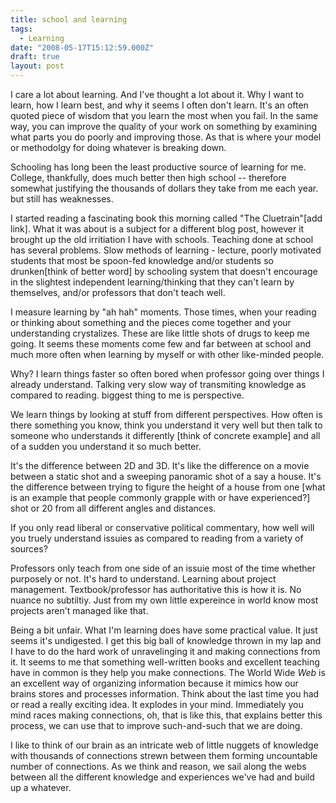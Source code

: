 ```yaml
---
title: school and learning
tags:
  - Learning
date: "2008-05-17T15:12:59.000Z"
draft: true
layout: post
---
```


I care a lot about learning. And I've thought a lot about it. Why I want to learn, how I learn best, and why it seems I often don't learn. It's an often quoted piece of wisdom that you learn the most when you fail. In the same way, you can improve the quality of your work on something by examining what parts you do poorly and improving those. As that is where your model or methodolgy for doing whatever is breaking down.  
  
Schooling has long been the least productive source of learning for me. College, thankfully, does much better then high school -- therefore somewhat justifying the thousands of dollars they take from me each year. but still has weaknesses.  
  
I started reading a fascinating book this morning called "The Cluetrain"\[add link\]. What it was about is a subject for a different blog post, however it brought up the old irritiation I have with schools. Teaching done at school has several problems. Slow methods of learning - lecture, poorly motivated students that most be spoon-fed knowledge and/or students so drunken\[think of better word\] by schooling system that doesn't encourage in the slightest independent learning/thinking that they can't learn by themselves, and/or professors that don't teach well.  
  
I measure learning by "ah hah" moments. Those times, when your reading or thinking about something and the pieces come together and your understanding crystalizes. These are like little shots of drugs to keep me going. It seems these moments come few and far between at school and much more often when learning by myself or with other like-minded people.  
  
Why? I learn things faster so often bored when professor going over things I already understand. Talking very slow way of transmiting knowledge as compared to reading. biggest thing to me is perspective.  
  
We learn things by looking at stuff from different perspectives. How often is there something you know, think you understand it very well but then talk to someone who understands it differently \[think of concrete example\] and all of a sudden you understand it so much better.  
  
It's the difference between 2D and 3D. It's like the difference on a movie between a static shot and a sweeping panoramic shot of a say a house. It's the difference between trying to figure the height of a house from one \[what is an example that people commonly grapple with or have experienced?\] shot or 20 from all different angles and distances.  
  
If you only read liberal or conservative political commentary, how well will you truely understand issuies as compared to reading from a variety of sources?  
  
Professors only teach from one side of an issuie most of the time whether purposely or not. It's hard to understand. Learning about project management. Textbook/professor has authoritative this is how it is. No nuance no subtiltiy. Just from my own little expereince in world know most projects aren't managed like that.  
  
Being a bit unfair. What I'm learning does have some practical value. It just seems it's undigested. I get this big ball of knowledge thrown in my lap and I have to do the hard work of unravelinging it and making connections from it. It seems to me that something well-written books and excellent teaching have in common is they help you make connections. The World Wide _Web_ is an excellent way of organizing information because it mimics how our brains stores and processes information. Think about the last time you had or read a really exciting idea. It explodes in your mind. Immediately you mind races making connections, oh, that is like this, that explains better this process, we can use that to improve such-and-such that we are doing.  
  
I like to think of our brain as an intricate web of little nuggets of knowledge with thousands of connections strewn between them forming uncountable number of connections. As we think and reason, we sail along the webs between all the different knowledge and experiences we've had and build up a whatever.